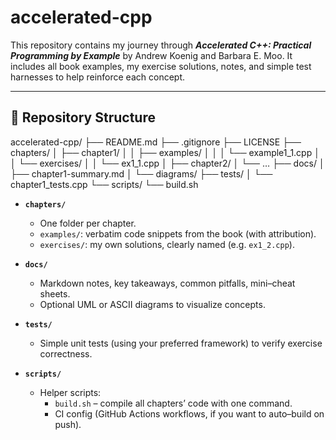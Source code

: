 # accelerated-cpp

This repository contains my journey through **_Accelerated C++: Practical Programming by Example_** by Andrew Koenig and Barbara E. Moo. It includes all book examples, my exercise solutions, notes, and simple test harnesses to help reinforce each concept.

---

## 📂 Repository Structure

accelerated-cpp/
├── README.md
├── .gitignore
├── LICENSE
├── chapters/
│ ├── chapter1/
│ │ ├── examples/
│ │ │ └── example1_1.cpp
│ │ └── exercises/
│ │ └── ex1_1.cpp
│ ├── chapter2/
│ └── …
├── docs/
│ ├── chapter1-summary.md
│ └── diagrams/
├── tests/
│ └── chapter1_tests.cpp
└── scripts/
└── build.sh


- **`chapters/`**  
  - One folder per chapter.  
  - `examples/`: verbatim code snippets from the book (with attribution).  
  - `exercises/`: my own solutions, clearly named (e.g. `ex1_2.cpp`).

- **`docs/`**  
  - Markdown notes, key takeaways, common pitfalls, mini–cheat sheets.  
  - Optional UML or ASCII diagrams to visualize concepts.

- **`tests/`**  
  - Simple unit tests (using your preferred framework) to verify exercise correctness.

- **`scripts/`**  
  - Helper scripts:  
    - `build.sh` – compile all chapters’ code with one command.  
    - CI config (GitHub Actions workflows, if you want to auto–build on push).

